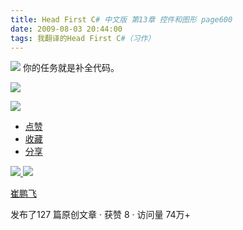 ```yaml
---
title: Head First C# 中文版 第13章 控件和图形 page600
date: 2009-08-03 20:44:00
tags: 我翻译的Head First C#（习作）
---
```

![](https://p-blog.csdn.net/images/p_blog_csdn_net/cuipengfei1/EntryImages/20090803/2009-08-03_20-33-45.jpg) 你的任务就是补全代码。

![](https://p-blog.csdn.net/images/p_blog_csdn_net/cuipengfei1/EntryImages/20090803/2009-08-03_20-35-25.jpg)

![](https://p-blog.csdn.net/images/p_blog_csdn_net/cuipengfei1/EntryImages/20090803/2009-08-03_20-42-46.jpg)

  * [ 点赞  ](javascript:;)
  * [ 收藏  ](javascript:;)
  * [ 分享 ](javascript:;)

[ ![](https://profile.csdnimg.cn/5/2/5/3_cuipengfei1)
![](https://g.csdnimg.cn/static/user-reg-year/1x/11.png)
](https://blog.csdn.net/cuipengfei1)

[ 崔鹏飞 ](https://blog.csdn.net/cuipengfei1)

发布了127 篇原创文章  ·  获赞 8  ·  访问量 74万+

